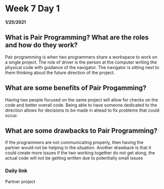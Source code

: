 # Week 7 Day 1
__1/25/2021__

## What is Pair Programming? What are the roles and how do they work? 

Pair programming is when two programmers share a workspace to work on a single project. The role of driver is the person at the computer writing the physical code with guidance of the navigator. The navigator is sitting next to them thinking about the future direction of the project.

## What are some benefits of Pair Progamming? 

Having two people focused on the same project will allow for checks on the code and better overall code. Being able to have someone dedicated to the direction allows for decisions to be made in ahead to fix problems that could occur.

## What are some drawbacks to Pair Programming? 

If the programmers are not communicating properly, then having the partner would not be helping in the situation. Another drawback is that it could create more issues if the two working together do not get along, the actual code will not be getting written due to potentially small issues

### Daily link 
Partner project 